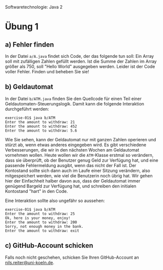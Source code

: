 Softwaretechnologie: Java 2

# Übung 1

## a) Fehler finden

In der Datei `a/A.java` findet sich Code, der das folgende tun soll: Ein Array soll mit zufälligen Zahlen gefüllt werden. Ist die Summe der Zahlen im Array größer als 750, soll "Hello World" ausgegeben werden. Leider ist der Code voller Fehler. Finden und beheben Sie sie!

## b) Geldautomat

In der Datei `b/ATM.java` finden Sie den Quellcode für einen Teil einer Geldautomaten-Steuerungslogik. Damit kann die folgende Interaktion durchgeführt werden:

```
exercise-01$ java b/ATM
Enter the amount to withdraw: 21
Enter the amount to withdraw: 452
Enter the amount to withdraw: 5.6
```

Wie Sie sehen, kann der Geldautomat nur mit ganzen Zahlen operieren und stürzt ab, wenn etwas anderes eingegeben wird. Es gibt verschiedene Verbesserungen, die wir in den nächsten Wochen am Geldautomat vornehmen wollen. Heute wollen wir die `ATM`-Klasse erstmal so verändern, dass sie überprüft, ob der Benutzer genug Geld zur Verfügung hat, und eine passende Fehlermeldung ausgibt, wenn das nicht der Fall ist. Der Kontostand sollte sich dann auch im Laufe einer Sitzung verändern, also mitgespeichert werden, wie viel die Benutzerin noch übrig hat. Wir gehen hier der Einfachheit halber davon aus, dass der Geldautomat immer genügend Bargeld zur Verfügung hat, und schreiben den initialen Kontostand "hart" in den Code.


Eine Interaktion sollte also ungefähr so aussehen:
```
exercise-01$ java b/ATM
Enter the amount to withdraw: 25
Ok, here is your money, enjoy!
Enter the amount to withdraw: 200
Sorry, not enough money in the bank.
Enter the amount to withdraw: exit
```


## c) GitHub-Account schicken

Falls noch nicht geschehen, schicken Sie Ihren GitHub-Account an [nils.reiter@uni-koeln.de](mailto:nils.reiter@uni-koeln.de).